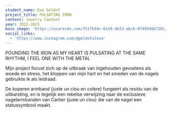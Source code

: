 ```yaml
---
student_name: Eva Geldof
project_title: PULSATING IRON
context: Jewelry Context
year: 2022-2023
main_image: 'https://ucarecdn.com/f51fb94c-61e9-4623-abcb-07495486720c/'
social_links:
  - 'https://www.instagram.com/@geldofuleva'
---
```

POUNDING THE IRON AS MY HEART IS PULSATING AT THE SAME RHYTHM, I FEEL ONE WITH THE METAL 

Mijn project focust zich op de uitbraak van ingehouden gevoelens als woede en stress,
het kloppen van mijn hart en het smeden van de nagels gebruikte ik als leidraad.

De koperen armband (juste un clou en colère) fungeert als residu van de uitbarsting, en is tegelijk een rebelse verwijzing naar de exclusieve nagelarmbanden van Cartier (juste un clou) die van de nagel een statussymbool maakt. 